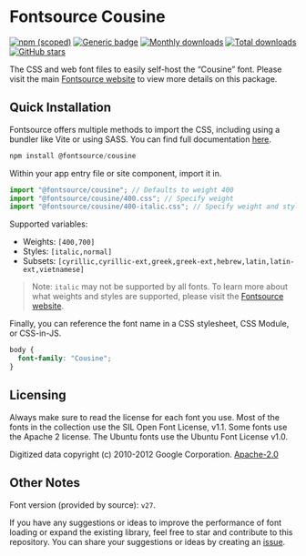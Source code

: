 # Fontsource Cousine

[![npm (scoped)](https://img.shields.io/npm/v/@fontsource/cousine?color=brightgreen)](https://www.npmjs.com/package/@fontsource/cousine) [![Generic badge](https://img.shields.io/badge/fontsource-passing-brightgreen)](https://github.com/fontsource/fontsource) [![Monthly downloads](https://badgen.net/npm/dm/@fontsource/cousine)](https://github.com/fontsource/fontsource) [![Total downloads](https://badgen.net/npm/dt/@fontsource/cousine)](https://github.com/fontsource/fontsource) [![GitHub stars](https://img.shields.io/github/stars/fontsource/fontsource.svg?style=social&label=Star)](https://github.com/fontsource/fontsource/stargazers)

The CSS and web font files to easily self-host the “Cousine” font. Please visit the main [Fontsource website](https://fontsource.org/fonts/cousine) to view more details on this package.

## Quick Installation

Fontsource offers multiple methods to import the CSS, including using a bundler like Vite or using SASS. You can find full documentation [here](https://fontsource.org/docs/getting-started/introduction).

```javascript
npm install @fontsource/cousine
```

Within your app entry file or site component, import it in.

```javascript
import "@fontsource/cousine"; // Defaults to weight 400
import "@fontsource/cousine/400.css"; // Specify weight
import "@fontsource/cousine/400-italic.css"; // Specify weight and style
```

Supported variables:
- Weights: `[400,700]`
- Styles: `[italic,normal]`
- Subsets: `[cyrillic,cyrillic-ext,greek,greek-ext,hebrew,latin,latin-ext,vietnamese]`

> Note: `italic` may not be supported by all fonts. To learn more about what weights and styles are supported, please visit the [Fontsource website](https://fontsource.org/fonts/cousine).

Finally, you can reference the font name in a CSS stylesheet, CSS Module, or CSS-in-JS.

```css
body {
  font-family: "Cousine";
}
```

## Licensing
Always make sure to read the license for each font you use. Most of the fonts in the collection use the SIL Open Font License, v1.1. Some fonts use the Apache 2 license. The Ubuntu fonts use the Ubuntu Font License v1.0.

Digitized data copyright (c) 2010-2012 Google Corporation.
[Apache-2.0](http://www.apache.org/licenses/LICENSE-2.0)

## Other Notes
Font version (provided by source): `v27`.

If you have any suggestions or ideas to improve the performance of font loading or expand the existing library, feel free to star and contribute to this repository. You can share your suggestions or ideas by creating an [issue](https://github.com/fontsource/fontsource/issues).